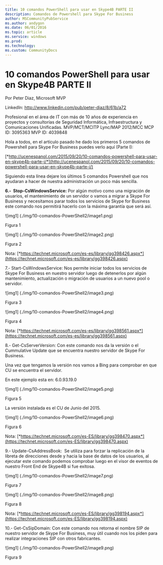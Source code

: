 ```yaml
---
title: 10 comandos PowerShell para usar en Skype4B PARTE II
description: Comandos de Powershell para Skype For Business
author: MSCommunityPubService
ms.author: andygon
ms.date: 06/01/2016
ms.topic: article
ms.service: windows
ms.prod: 
ms.technology:
ms.custom: CommunityDocs
---
```


# 10 comandos PowerShell para usar en Skype4B PARTE II





Por Peter Diaz, Microsoft MVP

LinkedIn: <http://www.linkedin.com/pub/peter-diaz/8/61b/a72>

Profesional en el área de IT con más de 10 años de experiencia en
proyectos y consultorías de Seguridad Informática, Infraestructura y
Comunicaciones Unificadas. MVP/MCT/MCITP Lync/MAP 2012/MCC MCP ID:
3095363 MVP ID: 4039848


Hola a todos, en el artículo pasado he dado los primeros 5 comandos de
Powershell para Skype For Business puedes verlo aquí (Parte I):

[*http://ucenespanol.com/2015/09/20/10-comandos-powershell-para-usar-en-skype4b-parte-i/*](http://ucenespanol.com/2015/09/20/10-comandos-powershell-para-usar-en-skype4b-parte-i/)

Siguiendo esta línea dejare los últimos 5 comandos Powershell que nos
ayudaran a hacer de nuestra administración un poco más sencilla.

**6.-  Stop-CsWindowsService:** Por algún motivo como una migración de
usuarios, el mantenimiento de un servidor o vamos a migrar a Skype For
Business y necesitamos parar todos los servicios de Skype for Business
este comando nos permitirá hacerlo con la máxima garantía que será así.


![img1] (./img/10-comandos-PowerShell2/image1.png)

Figura 1

![img1] (./img/10-comandos-PowerShell2/image2.png)


Figura 2

Nota:
[*https://technet.microsoft.com/es-es/library/gg398426.aspx*](https://technet.microsoft.com/es-es/library/gg398426.aspx)

7.- Start-CsWindowsService: Nos permite iniciar todos los servicios de
Skype For Business en nuestro servidor luego de detenerlos por algún
mantenimiento, actualización o migración de usuarios a un nuevo pool o
servidor.

![img1] (./img/10-comandos-PowerShell2/image3.png)


Figura 3

![img1] (./img/10-comandos-PowerShell2/image4.png)


Figura 4

Nota:
[*https://technet.microsoft.com/es-es/library/gg398561.aspx*](https://technet.microsoft.com/es-es/library/gg398561.aspx)

8.- Get-CsServerVersion: Con este comando nos da la versión o el
Cummulative Update que se encuentra nuestro servidor de Skype For
Business.

Una vez que tengamos la versión nos vamos a Bing para comprobar en que
CU se encuentra el servidor.

En este ejemplo esta en: 6.0.93.19.0

![img1] (./img/10-comandos-PowerShell2/image5.png)


Figura 5

La versión instalada es el CU de Junio del 2015.

![img1] (./img/10-comandos-PowerShell2/image6.png)


Figura 6

Nota:
[*https://technet.microsoft.com/es-ES/library/gg398470.aspx*](https://technet.microsoft.com/es-ES/library/gg398470.aspx)

9.- Update-CsAddressBook:  Se utiliza para forzar la replicación de la
libreta de direcciones desde y hacia la base de datos de los usuarios,
al ejecutar este comando podemos comprobar luego en el visor de eventos
de nuestro Front End de Skype4B si fue exitosa.

![img1] (./img/10-comandos-PowerShell2/image7.png)


Figura 7

![img1] (./img/10-comandos-PowerShell2/image8.png)


Figura 8

Nota:
[*https://technet.microsoft.com/es-ES/library/gg398194.aspx*](https://technet.microsoft.com/es-ES/library/gg398194.aspx)

10.- Get-CsSipDomain: Con este comando nos retorna el nombre SIP de
nuestro servidor de Skype For Business, muy útil cuando nos los piden
para realizar integraciones SIP con otros fabricantes.

![img1] (./img/10-comandos-PowerShell2/image9.png)


Figura 9





